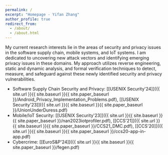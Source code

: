 ```yaml
---
permalink: /
excerpt: "Homepage - Yifan Zhang"
author_profile: true
redirect_from: 
  - /about/
  - /about.html
---
```


My current research interests lie in the areas of security and privacy issues in the software supply chain, mobile systems, and IoT systems. I am dedicated to uncovering new attack vectors and identifying emerging privacy issues in these domains. My approach utilizes reverse engineering, static and dynamic analysis, and formal verification techniques to detect, measure, and safeguard against these newly identified security and privacy vulnerabilities.

- Software Supply Chain Security and Privacy: [[USENIX Security'24]]({{ site.url }}{{ site.baseurl }}{{ site.paper_baseurl }}/Android_Privacy_Implementation_Problems.pdf), [[USENIX Security'23]]({{ site.url }}{{ site.baseurl }}{{ site.paper_baseurl }}/UnionUnderDuress.pdf)
- Mobile/IoT Security: [[USENIX Security'23]]({{ site.url }}{{ site.baseurl }}{{ site.paper_baseurl }}/nan2023iotprofiler.pdf), [[CCS'21]]({{ site.url }}{{ site.baseurl }}{{ site.paper_baseurl }}/CCS21_DMC.pdf), [[CCS'20]]({{ site.url }}{{ site.baseurl }}{{ site.paper_baseurl }}/ccs20-app-in-app.pdf)
- Cybercrime: [[EuroS&P'24]]({{ site.url }}{{ site.baseurl }}{{ site.paper_baseurl }}/fegen.pdf)

